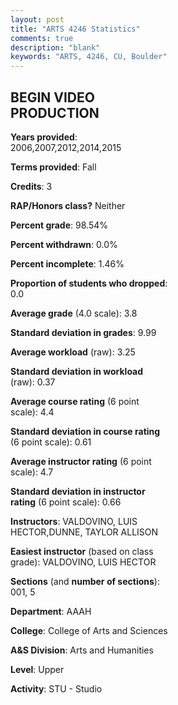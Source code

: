 ```yaml
---
layout: post
title: "ARTS 4246 Statistics"
comments: true
description: "blank"
keywords: "ARTS, 4246, CU, Boulder"
--- 
```

<head>
<script src="https://ajax.googleapis.com/ajax/libs/jquery/2.1.3/jquery.min.js"></script>
<script src="https://dl.dropboxusercontent.com/s/pc42nxpaw1ea4o9/highcharts.js?dl=0"></script>
<!-- <script src="../assets/js/highcharts.js"></script> -->
<style type="text/css">@font-face {
	font-family: "Bebas Neue";
	src: url(https://www.filehosting.org/file/details/544349/BebasNeue%20Regular.otf) format("opentype");
	}
	h1.Bebas { 
		font-family: "Bebas Neue", Verdana, Tahoma;
	}
</style>
</head>
<body>
	<div id="container" style="float: right; width: 45%; height: 88%; margin-left: 2.5%; margin-right: 2.5%;"></div>
	<script language="JavaScript">
		$(document).ready(function() {
		var chart = {type: 'column'};
		var title = {text: 'Grade Distribution'};
		var xAxis = {categories: ['A','B','C','D','F'],crosshair: true};
		var yAxis = {min: 0,title: {text: 'Percentage'}};
		var tooltip = {headerFormat: '<center><b><span style="font-size:20px">{point.key}</span></b></center>',
		               pointFormat: '<td style="padding:0"><b>{point.y:.1f}%</b></td>',
		               footerFormat: '</table>',shared: true,useHTML: true};
		var plotOptions = {column: {pointPadding: 0.0,borderWidth: 0}};  
		var credits = {enabled: false};var series= [{name: 'Percent',data: [89.66,8.62,0.0,0.0,1.72,]}];
		var json = {};
		json.chart = chart;
		json.title = title;
		json.tooltip = tooltip;
		json.xAxis = xAxis;
		json.yAxis = yAxis;  
		json.series = series;
		json.plotOptions = plotOptions;  
		json.credits = credits;
		$('#container').highcharts(json);
	});
	</script>
</body>
			   
## BEGIN VIDEO PRODUCTION

**Years provided**: 2006,2007,2012,2014,2015

**Terms provided**: Fall

**Credits**: 3

**RAP/Honors class?** Neither

**Percent grade**: 98.54%

**Percent withdrawn**: 0.0%

**Percent incomplete**: 1.46%

**Proportion of students who dropped**: 0.0

**Average grade** (4.0 scale): 3.8

**Standard deviation in grades**: 9.99

**Average workload** (raw): 3.25

**Standard deviation in workload** (raw): 0.37

**Average course rating** (6 point scale): 4.4

**Standard deviation in course rating** (6 point scale): 0.61

**Average instructor rating** (6 point scale): 4.7

**Standard deviation in instructor rating** (6 point scale): 0.66

**Instructors**: VALDOVINO, LUIS HECTOR,DUNNE, TAYLOR ALLISON

**Easiest instructor** (based on class grade): VALDOVINO, LUIS HECTOR

**Sections** (and **number of sections**): 001, 5

**Department**: AAAH

**College**: College of Arts and Sciences

**A&S Division**: Arts and Humanities

**Level**: Upper

**Activity**: STU - Studio